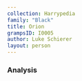 ```yaml
---
collection: Harrypedia
family: "Black"
title: Orion
grampsID: I0005
author: Luke Schierer
layout: person
---
```


### Analysis
